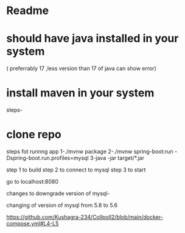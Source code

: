
 # Readme

# should have java installed in your system 
( preferrably 17 ,less version than 17 of java can show error)

# install maven in your system 

steps-

 # clone repo


steps fot runnng app
1-./mvnw package
2-./mvnw spring-boot:run -Dspring-boot.run.profiles=mysql
3-java -jar target/*.jar


step 1 to build
step 2 to connect to mysql
step 3 to start

go to localhost:8080


changes to downgrade version of mysql-

changing of version of mysql from 5.8 to 5.6

https://github.com/Kushagra-234/Collpoll2/blob/main/docker-compose.yml#L4-L5


